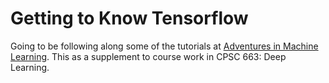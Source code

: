 # Getting to Know Tensorflow

Going to be following along some of the tutorials at [Adventures in Machine Learning](machine_learning). This as a supplement to course work in CPSC 663: Deep Learning.



[machine_learning]: https://adventuresinmachinelearning.com